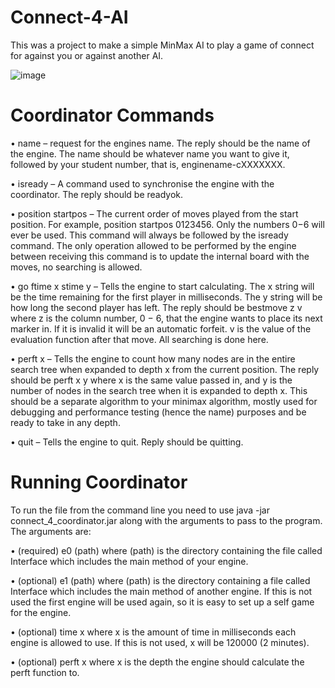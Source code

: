 # Connect-4-AI
This was a project to make a simple MinMax AI to play a game of connect for against you or against another AI.

![image](https://user-images.githubusercontent.com/15008435/124422864-5d541300-dda7-11eb-8ec2-751c131d0641.png)


# Coordinator Commands

• name – request for the engines name. The reply should be the name of the engine. The
name should be whatever name you want to give it, followed by your student number, that
is, enginename-cXXXXXXX.

• isready – A command used to synchronise the engine with the coordinator. The reply
should be readyok.

• position startpos <moves> – The current order of moves played from the start position.
For example, position startpos 0123456. Only the numbers 0−6 will ever be used. This
command will always be followed by the isready command. The only operation allowed to
be performed by the engine between receiving this command is to update the internal board
with the moves, no searching is allowed.
  
• go ftime x stime y – Tells the engine to start calculating. The x string will be the time
remaining for the first player in milliseconds. The y string will be how long the second player
has left. The reply should be bestmove z v where z is the column number, 0 − 6, that the
engine wants to place its next marker in. If it is invalid it will be an automatic forfeit. v is
the value of the evaluation function after that move. All searching is done here.

• perft x – Tells the engine to count how many nodes are in the entire search tree when
expanded to depth x from the current position. The reply should be perft x y where x is
the same value passed in, and y is the number of nodes in the search tree when it is expanded
to depth x. This should be a separate algorithm to your minimax algorithm, mostly used for
debugging and performance testing (hence the name) purposes and be ready to take in any
depth.

• quit – Tells the engine to quit. Reply should be quitting.

# Running Coordinator

To run the file from the command line you need to use java -jar connect_4_coordinator.jar
along with the arguments to pass to the program. The arguments are:

• (required) e0 (path) where (path) is the directory containing the file called Interface
which includes the main method of your engine.
  
• (optional) e1 (path) where (path) is the directory containing a file called Interface which
includes the main method of another engine. If this is not used the first engine will be used
again, so it is easy to set up a self game for the engine.
  
• (optional) time x where x is the amount of time in milliseconds each engine is allowed to
use. If this is not used, x will be 120000 (2 minutes).

• (optional) perft x where x is the depth the engine should calculate the perft function to.
